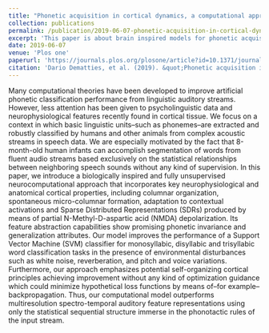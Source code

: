 ```yaml
---
title: "Phonetic acquisition in cortical dynamics, a computational approach"
collection: publications
permalink: /publication/2019-06-07-phonetic-acquisition-in-cortical-dynamics-a-computational-approach
excerpt: 'This paper is about brain inspired models for phonetic acquisition in cortical dynamics.'
date: 2019-06-07
venue: 'Plos one'
paperurl: 'https://journals.plos.org/plosone/article?id=10.1371/journal.pone.0217966'
citation: 'Dario Dematties, et al. (2019). &quot;Phonetic acquisition in cortical dynamics, a computational approach.&quot; <i>PLoS ONE</i>. 14(6).'
---
```


Many computational theories have been developed to improve artificial phonetic classification performance from linguistic auditory streams. However, less attention has been given to psycholinguistic data and neurophysiological features recently found in cortical tissue. We focus on a context in which basic linguistic units–such as phonemes–are extracted and robustly classified by humans and other animals from complex acoustic streams in speech data. We are especially motivated by the fact that 8-month-old human infants can accomplish segmentation of words from fluent audio streams based exclusively on the statistical relationships between neighboring speech sounds without any kind of supervision. In this paper, we introduce a biologically inspired and fully unsupervised neurocomputational approach that incorporates key neurophysiological and anatomical cortical properties, including columnar organization, spontaneous micro-columnar formation, adaptation to contextual activations and Sparse Distributed Representations (SDRs) produced by means of partial N-Methyl-D-aspartic acid (NMDA) depolarization. Its feature abstraction capabilities show promising phonetic invariance and generalization attributes. Our model improves the performance of a Support Vector Machine (SVM) classifier for monosyllabic, disyllabic and trisyllabic word classification tasks in the presence of environmental disturbances such as white noise, reverberation, and pitch and voice variations. Furthermore, our approach emphasizes potential self-organizing cortical principles achieving improvement without any kind of optimization guidance which could minimize hypothetical loss functions by means of–for example–backpropagation. Thus, our computational model outperforms multiresolution spectro-temporal auditory feature representations using only the statistical sequential structure immerse in the phonotactic rules of the input stream.
